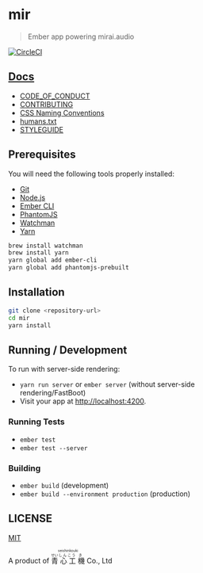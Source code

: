 # mir

> Ember app powering mirai.audio

[![CircleCI](https://img.shields.io/circleci/project/github/mirai-audio/mir.svg?style=flat-square)](https://circleci.com/gh/mirai-audio/mir)

## [Docs](https://github.com/mirai-audio/mir/wiki)

* [CODE_OF_CONDUCT](https://github.com/mirai-audio/mir/wiki/CODE_OF_CONDUCT)
* [CONTRIBUTING](.github/CONTRIBUTING.md)
* [CSS Naming Conventions](https://github.com/mirai-audio/mir/wiki/CSS-Naming-Conventions)
* [humans.txt](https://github.com/mirai-audio/mir/wiki/humans.txt)
* [STYLEGUIDE](https://github.com/mirai-audio/mir/wiki/STYLEGUIDE)


## Prerequisites

You will need the following tools properly installed:

* [Git](https://git-scm.com/)
* [Node.js](https://nodejs.org/)
* [Ember CLI](https://ember-cli.com/)
* [PhantomJS](http://phantomjs.org/)
* [Watchman](https://facebook.github.io/watchman/)
* [Yarn](https://yarnpkg.com/)

```bash
brew install watchman
brew install yarn
yarn global add ember-cli
yarn global add phantomjs-prebuilt
```

## Installation

```bash
git clone <repository-url>
cd mir
yarn install
```

## Running / Development

To run with server-side rendering:

* `yarn run server` or `ember server` (without server-side rendering/FastBoot)
* Visit your app at [http://localhost:4200](http://localhost:4200).


### Running Tests

* `ember test`
* `ember test --server`

### Building

* `ember build` (development)
* `ember build --environment production` (production)

## LICENSE

[MIT](LICENSE)


A product of <ruby>
  <ruby>
    青<rp>(</rp><rt>せい</rt><rp>)</rp>
    心<rp>(</rp><rt>しん</rt><rp>)</rp>
    工<rp>(</rp><rt>こう</rt><rp>)</rp>
    機<rp>(</rp><rt>き</rt><rp>)</rp>
  </ruby>
  <rp>(</rp><rt>seishinkouki</rt><rp>)</rp>
</ruby> Co., Ltd
